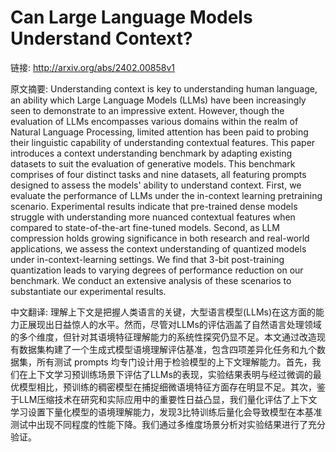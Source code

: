 # Can Large Language Models Understand Context?

链接: http://arxiv.org/abs/2402.00858v1

原文摘要:
Understanding context is key to understanding human language, an ability
which Large Language Models (LLMs) have been increasingly seen to demonstrate
to an impressive extent. However, though the evaluation of LLMs encompasses
various domains within the realm of Natural Language Processing, limited
attention has been paid to probing their linguistic capability of understanding
contextual features. This paper introduces a context understanding benchmark by
adapting existing datasets to suit the evaluation of generative models. This
benchmark comprises of four distinct tasks and nine datasets, all featuring
prompts designed to assess the models' ability to understand context. First, we
evaluate the performance of LLMs under the in-context learning pretraining
scenario. Experimental results indicate that pre-trained dense models struggle
with understanding more nuanced contextual features when compared to
state-of-the-art fine-tuned models. Second, as LLM compression holds growing
significance in both research and real-world applications, we assess the
context understanding of quantized models under in-context-learning settings.
We find that 3-bit post-training quantization leads to varying degrees of
performance reduction on our benchmark. We conduct an extensive analysis of
these scenarios to substantiate our experimental results.

中文翻译:
理解上下文是把握人类语言的关键，大型语言模型(LLMs)在这方面的能力正展现出日益惊人的水平。然而，尽管对LLMs的评估涵盖了自然语言处理领域的多个维度，但针对其语境特征理解能力的系统性探究仍显不足。本文通过改造现有数据集构建了一个生成式模型语境理解评估基准，包含四项差异化任务和九个数据集，所有测试 prompts 均专门设计用于检验模型的上下文理解能力。首先，我们在上下文学习预训练场景下评估了LLMs的表现，实验结果表明与经过微调的最优模型相比，预训练的稠密模型在捕捉细微语境特征方面存在明显不足。其次，鉴于LLM压缩技术在研究和实际应用中的重要性日益凸显，我们量化评估了上下文学习设置下量化模型的语境理解能力，发现3比特训练后量化会导致模型在本基准测试中出现不同程度的性能下降。我们通过多维度场景分析对实验结果进行了充分验证。
